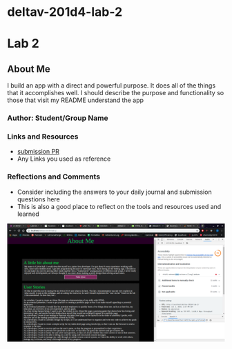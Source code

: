 # deltav-201d4-lab-2
<h1 id="lab-2">Lab 2</h1>

<h2 id="project-name">About Me</h2>

<p>I build an app with a direct and powerful purpose. It does all of the things that it accomplishes well. I should describe the purpose and functionality so those that visit my README understand the app</p>

<h3 id="author-studentgroup-name">Author: Student/Group Name</h3>

<h3 id="links-and-resources">Links and Resources</h3>
<ul>
  <li><a href="http://xyz.com">submission PR</a></li>
  <li>Any Links you used as reference</li>
</ul>

<h3 id="reflections-and-comments">Reflections and Comments</h3>
<ul>
  <li>Consider including the answers to your daily journal and submission questions here</li>
  <li>This is also a good place to reflect on the tools and resources used and learned</li>
</ul>

![alt text](accessability.png "Accessability")
